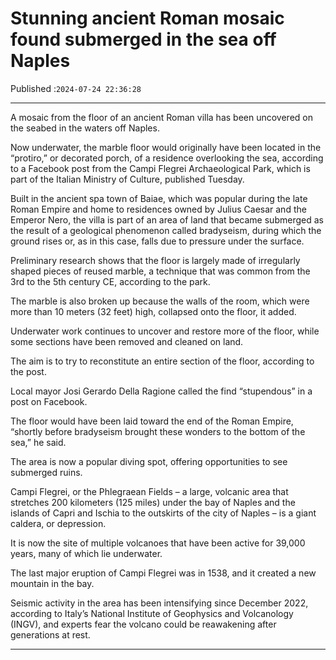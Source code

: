 # Stunning ancient Roman mosaic found submerged in the sea off Naples

Published :`2024-07-24 22:36:28`

---

A mosaic from the floor of an ancient Roman villa has been uncovered on the seabed in the waters off Naples.

Now underwater, the marble floor would originally have been located in the “protiro,” or decorated porch, of a residence overlooking the sea, according to a Facebook post from the Campi Flegrei Archaeological Park, which is part of the Italian Ministry of Culture, published Tuesday.

Built in the ancient spa town of Baiae, which was popular during the late Roman Empire and home to residences owned by Julius Caesar and the Emperor Nero, the villa is part of an area of land that became submerged as the result of a geological phenomenon called bradyseism, during which the ground rises or, as in this case, falls due to pressure under the surface.

Preliminary research shows that the floor is largely made of irregularly shaped pieces of reused marble, a technique that was common from the 3rd to the 5th century CE, according to the park.

The marble is also broken up because the walls of the room, which were more than 10 meters (32 feet) high, collapsed onto the floor, it added.

Underwater work continues to uncover and restore more of the floor, while some sections have been removed and cleaned on land.

The aim is to try to reconstitute an entire section of the floor, according to the post.

Local mayor Josi Gerardo Della Ragione called the find “stupendous” in a post on Facebook.

The floor would have been laid toward the end of the Roman Empire, “shortly before bradyseism brought these wonders to the bottom of the sea,” he said.

The area is now a popular diving spot, offering opportunities to see submerged ruins.

Campi Flegrei, or the Phlegraean Fields – a large, volcanic area that stretches 200 kilometers (125 miles) under the bay of Naples and the islands of Capri and Ischia to the outskirts of the city of Naples – is a giant caldera, or depression.

It is now the site of multiple volcanoes that have been active for 39,000 years, many of which lie underwater.

The last major eruption of Campi Flegrei was in 1538, and it created a new mountain in the bay.

Seismic activity in the area has been intensifying since December 2022, according to Italy’s National Institute of Geophysics and Volcanology (INGV), and experts fear the volcano could be reawakening after generations at rest.

---

